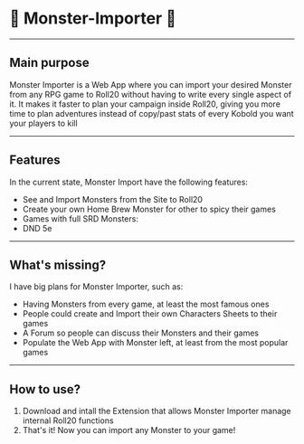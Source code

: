 # :dragon: Monster-Importer :dragon: 

___________________________________________________
Main purpose
-
Monster Importer is a Web App where you can import your desired Monster 
from any RPG game to Roll20 without having to write every single aspect of it.
It makes it faster to plan your campaign inside Roll20, giving you more time
to plan adventures instead of copy/past stats of every Kobold you want your
players to kill

___________________________________________________
Features
-
In the current state, Monster Import have the following features:

- See and Import Monsters from the Site to Roll20
- Create your own Home Brew Monster for other to spicy their games
- Games with full SRD Monsters:
 - DND 5e

___________________________________________________
What's missing?
-
I have big plans for Monster Importer, such as:

- Having Monsters from every game, at least the most famous ones
- People could create and Import their own Characters Sheets to their games
- A Forum so people can discuss their Monsters and their games
- Populate the Web App with Monster left, at least from the most popular games

___________________________________________________
How to use?
-
1. Download and intall the Extension that allows Monster Importer manage internal Roll20 functions
2. That's it! Now you can import any Monster to your game!
